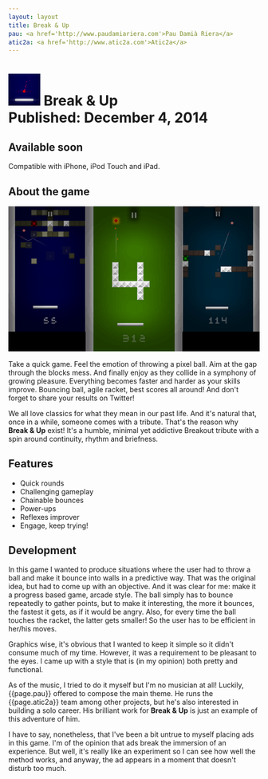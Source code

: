 ```yaml
---
layout: layout
title: Break & Up
pau: <a href='http://www.paudamiariera.com'>Pau Damià Riera</a>
atic2a: <a href='http://www.atic2a.com'>Atic2a</a>
---
```


![Break & Up icon](images/breakandup.png) Break & Up <section class="byline">Published: December 4, 2014</section>
===

Available soon
---

Compatible with iPhone, iPod Touch and iPad.

About the game
---

![Break & Up screenshot](images/breakandup_scr.png)

Take a quick game. Feel the emotion of throwing a pixel ball. Aim at the gap through the blocks mess. And finally enjoy as they collide in a symphony of growing pleasure. Everything becomes faster and harder as your skills improve. Bouncing ball, agile racket, best scores all around! And don't forget to share your results on Twitter!

We all love classics for what they mean in our past life. And it's natural that, once in a while, someone comes with a tribute. That's the reason why **Break & Up** exist! It's a humble, minimal yet addictive Breakout tribute with a spin around continuity, rhythm and briefness.

Features
---
  
- <i class="icon icon-ok"></i>Quick rounds
- <i class="icon icon-ok"></i>Challenging gameplay
- <i class="icon icon-ok"></i>Chainable bounces
- <i class="icon icon-ok"></i>Power-ups
- <i class="icon icon-ok"></i>Reflexes improver
- <i class="icon icon-ok"></i>Engage, keep trying!

Development
---

In this game I wanted to produce situations where the user had to throw a ball and make it bounce into walls in a predictive way. That was the original idea, but had to come up with an objective. And it was clear for me: make it a progress based game, arcade style. The ball simply has to bounce repeatedly to gather points, but to make it interesting, the more it bounces, the fastest it gets, as if it would be angry. Also, for every time the ball touches the racket, the latter gets smaller! So the user has to be efficient in her/his moves.

Graphics wise, it's obvious that I wanted to keep it simple so it didn't consume much of my time. However, it was a requirement to be pleasant to the eyes. I came up with a style that is (in my opinion) both pretty and functional.

As of the music, I tried to do it myself but I'm no musician at all! Luckily, {{page.pau}} offered to compose the main theme. He runs the {{page.atic2a}} team among other projects, but he's also interested in building a solo career. His brilliant work for **Break & Up** is just an example of this adventure of him.

I have to say, nonetheless, that I've been a bit untrue to myself placing ads in this game. I'm of the opinion that ads break the immersion of an experience. But well, it's really like an experiment so I can see how well the method works, and anyway, the ad appears in a moment that doesn't disturb too much.
